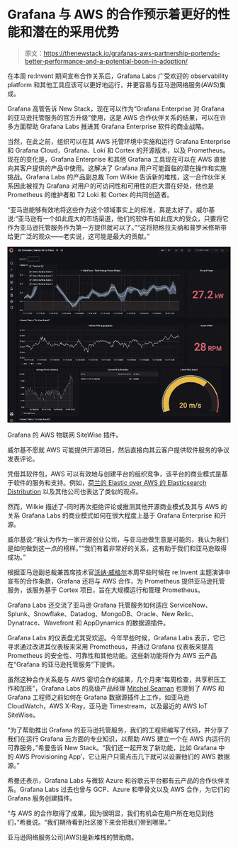 # Grafana 与 AWS 的合作预示着更好的性能和潜在的采用优势

> 原文：<https://thenewstack.io/grafanas-aws-partnership-portends-better-performance-and-a-potential-boon-in-adoption/>

在本周 re:Invent 期间宣布合作关系后，Grafana Labs 广受欢迎的 observability platform 和其他工具应该可以更好地运行，并更容易与亚马逊网络服务(AWS)集成。

Grafana 高管告诉 New Stack，现在可以作为“Grafana Enterprise 对 Grafana 的亚马逊托管服务的官方升级”使用，这是 AWS 合作伙伴关系的结果，可以在许多方面帮助 Grafana Labs 推进其 Grafana Enterprise 软件的商业战略。

当然，在此之前，组织可以在其 AWS 托管环境中实施和运行 Grafana Enterprise 和 Grafana Cloud，Grafana、Loki 和 Cortex 的开源版本，以及 Prometheus。现在的变化是，Grafana Enterprise 和其他 Grafana 工具现在可以在 AWS 直接向其客户提供的产品中使用。这解决了 Grafana 用户可能面临的潜在操作和实施挑战。Grafana Labs 的产品副总裁 Tom Wilkie 告诉新的堆栈，这一合作伙伴关系因此被视为 Grafana 对用户的可访问性和可用性的巨大潜在好处，他也是 Prometheus 的维护者和 T2 Loki 和 Cortex 的共同创造者。

“亚马逊能够有效地将这些作为这个领域事实上的标准，真是太好了。威尔基说:“亚马逊有一个如此庞大的市场渠道，他们的软件有如此庞大的受众，只要将它作为亚马逊托管服务作为第一方提供就可以了。”“这将把格拉夫纳和普罗米修斯带给更广泛的观众——老实说，这可能是最大的贡献。”

![](img/ebeceb05d385d3a3a6945b075faf990f.png)

Grafana 的 AWS 物联网 SiteWise 插件。

威尔基不愿就 AWS 可能提供开源项目，然后直接向其云客户提供软件服务的争议发表评论。

凭借其软件包，AWS 可以有效地与创建平台的组织竞争，该平台的商业模式是基于软件的服务和支持。例如，[荷兰的 Elastic over AWS 的 Elasticsearch Distribution](https://thenewstack.io/what-the-fork-amazon/) 以及其他公司也表达了类似的观点。

然而，Wilkie 描述了-同时再次拒绝评论或推测其他开源商业模式及其与 AWS 的关系 Grafana Labs 的商业模式如何在很大程度上基于 Grafana Enterprise 和开源。

威尔基说:“我认为作为一家开源创业公司，与亚马逊做生意是可能的，我认为我们是如何做到这一点的榜样。”“我们有着非常好的关系，这有助于我们和亚马逊取得成功。”

根据亚马逊副总裁兼首席技术官[沃纳·威格尔](https://www.linkedin.com/in/wernervogels)本周早些时候在 re:Invent 主题演讲中宣布的合作条款，Grafana 还将与 AWS 合作，为 Prometheus 提供亚马逊托管服务，该服务基于 Cortex 项目，旨在大规模运行和管理 Prometheus。

Grafana Labs 还交流了亚马逊 Grafana 托管服务如何适应 ServiceNow、Splunk、Snowflake、Datadog、MongoDB、Oracle、New Relic、Dynatrace、Wavefront 和 AppDynamics 的数据源插件。

Grafana Labs 的仪表盘尤其受欢迎。今年早些时候，Grafana Labs 表示，它已寻求通过改进其仪表板来采用 Prometheus，并通过 Grafana 仪表板来提高 Prometheus 的安全性、可靠性和其他功能。这些新功能将作为 AWS 云产品在“Grafana 的亚马逊托管服务”下提供。

虽然这种合作关系是与 AWS 密切合作的结果，几个月来“每周检查，共享积压工作和加班”，Grafana Labs 的高级产品经理 [Mitchel Seaman](https://www.linkedin.com/in/mitchelseaman) 也提到了 AWS 和 Grafana 工程师之前如何在 Grafana 数据源插件上工作，如亚马逊 CloudWatch，AWS X-Ray，亚马逊 Timestream，以及最近的 AWS IoT SiteWise。

“为了帮助推出 Grafana 的亚马逊托管服务，我们的工程师编写了代码，并分享了我们在运行 Grafana 云方面的专业知识，以帮助 AWS 建立一个在 AWS 内运行的可靠服务，”希曼告诉 New Stack。“我们还一起开发了新功能，比如 Grafana 中的 AWS Provisioning App’，它让用户只需点击几下就可以设置他们的 AWS 数据源。”

希曼还表示，Grafana Labs 与微软 Azure 和谷歌云平台都有云产品的合作伙伴关系。Grafana Labs 过去也曾与 GCP、Azure 和甲骨文以及 AWS 合作，为它们的 Grafana 服务创建插件。

“与 AWS 的合作取得了成果，因为很明显，我们有机会在用户所在地见到他们，”希曼说。“我们期待看到社区接下来会把我们带到哪里。”

亚马逊网络服务公司(AWS)是新堆栈的赞助商。

<svg xmlns:xlink="http://www.w3.org/1999/xlink" viewBox="0 0 68 31" version="1.1"><title>Group</title> <desc>Created with Sketch.</desc></svg>